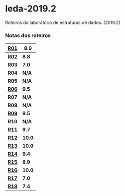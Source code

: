 # leda-2019.2
Roteiros do laboratório de estruturas de dados. (2019.2)

### Notas dos roteiros
[**R01**](https://github.com/LucianErick/leda-2019.2/tree/master/R01-02-Rot-SimpleSorting-Simultaneous-Selection-environment) | **8.9**
--- | ---
[**R02**](https://github.com/LucianErick/leda-2019.2/tree/master/R02-02-Rot-RecursiveSorting-3-way-Quicksort-environment) | **8.8**
[**R03**](https://github.com/LucianErick/leda-2019.2/tree/master/R03-02-Rot-LinearSorting-Countingsort-environment) | **7.0**
**R04** | **N/A**
**R05** | **N/A**
[**R06**](https://github.com/LucianErick/leda-2019.2/tree/master/R06-02-Rot-Linked-list-abordagem-iterativa-environment) | **9.5**
**R07** | **N/A**
**R08** | **N/A**
[**R09**](https://github.com/LucianErick/leda-2019.2/tree/master/R09-02-Rot-TabelaHash-EndAberto-environment) | **9.5**
**R10** | **N/A**
[**R11**](https://github.com/LucianErick/leda-2019.2/tree/master/R11-02-Rot-Arvore-Binaria-de-Busca-environment) | **9.7**
[**R12**](https://github.com/LucianErick/leda-2019.2/tree/master/R12-02-Rot-BST-Comparator-Sorting-environment) | **10.0**
[**R13**](https://github.com/LucianErick/leda-2019.2/tree/master/R13-02-Rot-Heap-environment) | **10.0**
[**R14**](https://github.com/LucianErick/leda-2019.2/tree/master/R14-02-Rot-ArvoreAVL-environment) | **9.4**
[**R15**](https://github.com/LucianErick/leda-2019.2/tree/master/R15-02-Rot-ArvoreAVLCountFill-environment) | **8.9**
[**R16**](https://github.com/LucianErick/leda-2019.2/tree/master/R16-02-Rot-SkipList-environment) | **10.0**
[**R17**](https://github.com/LucianErick/leda-2019.2/tree/master/R17-02-Rot-ArvorePV-environment) | **7.0**
[**R18**](https://github.com/LucianErick/leda-2019.2/tree/master/R18-02-Rot-ArvoreB-environment) | **7.4**
